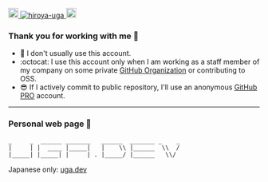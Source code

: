 <p> 
  <a href="https://github.com/hiroya-uga">
    <img height="20" src="https://img.shields.io/github/followers/hiroya-uga?label=follow&logo=github&style=flat" />
  </a>
  <a href="https://github.com/hiroya-uga/">
    <img src="https://komarev.com/ghpvc/?username=hiroya-uga" alt="hiroya-uga" />
  </a>
  <a href="http://twitter.com/hiroya_UGA">
    <img height="20" src="https://img.shields.io/twitter/follow/hiroya_UGA?label=Twitter&logo=twitter&style=flat" />
  </a>
</p>

### Thank you for working with me :tada: 

- :bow: I don't usually use this account.
- :octocat: I use this account only when I am working as a staff member of my company on some private [GitHub Organization](https://docs.github.com/en/organizations) or contributing to OSS.
- :sunglasses: If I actively commit to public repository, I'll use an anonymous [GitHub PRO](https://docs.github.com/en/github/getting-started-with-github/learning-about-github/githubs-products#github-pro) account. 

-----

### Personal web page 🍣

```
_     _  ______ _______   ______  _______ _    _
|     | |  ____ |_____|   |    \\ |______  \\  /
|_____| |_____| |     | . |_____/ |______   \\/
```
Japanese only: [uga.dev](https://uga.dev)
